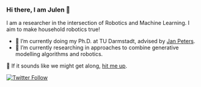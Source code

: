 ### Hi there, I am Julen 👋

I am a researcher in the intersection of Robotics and Machine Learning. I aim to make household robotics true!

- 🔭 I’m currently doing my Ph.D. at TU Darmstadt, advised by [Jan Peters](https://www.ias.informatik.tu-darmstadt.de/Team/JanPeters).
- 🌱 I’m currently researching in approaches to combine generative modelling algorithms and robotics.

💬 If it sounds like we might get along, [hit me up](mailto:julen@robot-learning.de).

[![Twitter Follow](https://img.shields.io/twitter/follow/theCamusean?label=Follow&style=social)](https://twitter.com/theCamusean)
